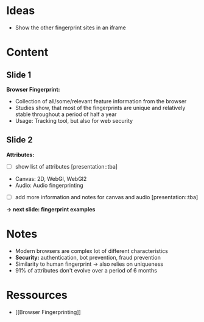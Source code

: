 # Ideas

- Show the other fingerprint sites in an iframe

# Content

## Slide 1

**Browser Fingerprint:**
- Collection of all/some/relevant feature information from the browser
- Studies show, that most of the fingerprints are unique and relatively stable throughout a period of half a year
- Usage: Tracking tool, but also for web security

## Slide 2

**Attributes:**
- [ ] show list of attributes [presentation::tba] 
- Canvas: 2D, WebGl, WebGl2
- Audio: Audio fingerprinting
- [ ] add more information and notes for canvas and audio [presentation::tba] 


**-> next slide: fingerprint examples**

# Notes

- Modern browsers are complex lot of different characteristics
- **Security:** authentication, bot prevention, fraud prevention
- Similarity to human fingerprint -> also relies on uniqueness
- 91% of attributes don't evolve over a period of 6 months


# Ressources

- [[Browser Fingerprinting]]
